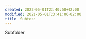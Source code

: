 ```yaml
---
created: 2022-05-01T23:40:58+02:00
modified: 2022-05-01T23:41:06+02:00
title: Subtest
---
```


Subfolder
